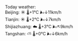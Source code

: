 Today weather:  
Beijing: ☀️   🌡️+1°C 🌬️↓11km/h  
Tianjin: ☀️   🌡️+2°C 🌬️↓7km/h  
Shijiazhuang: ☁️   🌡️+3°C 🌬️↖9km/h  
Tangshan: ⛅️  🌡️+0°C 🌬️↓6km/h  

